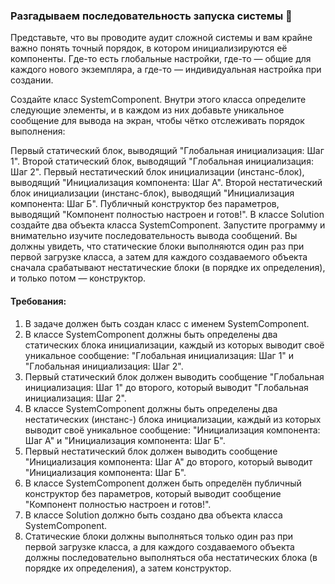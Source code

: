 
### Разгадываем последовательность запуска системы 🧩

Представьте, что вы проводите аудит сложной системы и вам крайне важно понять точный порядок, в котором инициализируются её компоненты. Где-то есть глобальные настройки, где-то — общие для каждого нового экземпляра, а где-то — индивидуальная настройка при создании.

Создайте класс SystemComponent. Внутри этого класса определите следующие элементы, и в каждом из них добавьте уникальное сообщение для вывода на экран, чтобы чётко отслеживать порядок выполнения:

Первый статический блок, выводящий "Глобальная инициализация: Шаг 1".
Второй статический блок, выводящий "Глобальная инициализация: Шаг 2".
Первый нестатический блок инициализации (инстанс-блок), выводящий "Инициализация компонента: Шаг А".
Второй нестатический блок инициализации (инстанс-блок), выводящий "Инициализация компонента: Шаг Б".
Публичный конструктор без параметров, выводящий "Компонент полностью настроен и готов!".
В классе Solution создайте два объекта класса SystemComponent. Запустите программу и внимательно изучите последовательность вывода сообщений. Вы должны увидеть, что статические блоки выполняются один раз при первой загрузке класса, а затем для каждого создаваемого объекта сначала срабатывают нестатические блоки (в порядке их определения), и только потом — конструктор.

#### Требования:
1. В задаче должен быть создан класс с именем SystemComponent.
2. В классе SystemComponent должны быть определены два статических блока инициализации, каждый из которых выводит своё уникальное сообщение: "Глобальная инициализация: Шаг 1" и "Глобальная инициализация: Шаг 2".
3. Первый статический блок должен выводить сообщение "Глобальная инициализация: Шаг 1" до второго, который выводит "Глобальная инициализация: Шаг 2".
4. В классе SystemComponent должны быть определены два нестатических (инстанс-) блока инициализации, каждый из которых выводит своё уникальное сообщение: "Инициализация компонента: Шаг А" и "Инициализация компонента: Шаг Б".
5. Первый нестатический блок должен выводить сообщение "Инициализация компонента: Шаг А" до второго, который выводит "Инициализация компонента: Шаг Б".
6. В классе SystemComponent должен быть определён публичный конструктор без параметров, который выводит сообщение "Компонент полностью настроен и готов!".
7. В классе Solution должно быть создано два объекта класса SystemComponent.
8. Статические блоки должны выполняться только один раз при первой загрузке класса, а для каждого создаваемого объекта должны последовательно выполняться оба нестатических блока (в порядке их определения), а затем конструктор.